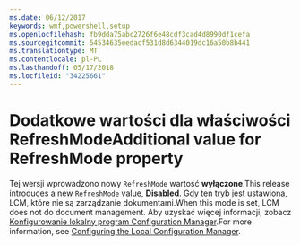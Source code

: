 ```yaml
---
ms.date: 06/12/2017
keywords: wmf,powershell,setup
ms.openlocfilehash: fb9dda75abc2726f6e48cdf3cad4d8990df1cefa
ms.sourcegitcommit: 54534635eedacf531d8d6344019dc16a50b8b441
ms.translationtype: MT
ms.contentlocale: pl-PL
ms.lasthandoff: 05/17/2018
ms.locfileid: "34225661"
---
```

# <a name="additional-value-for-refreshmode-property"></a><span data-ttu-id="84225-102">Dodatkowe wartości dla właściwości RefreshMode</span><span class="sxs-lookup"><span data-stu-id="84225-102">Additional value for RefreshMode property</span></span>

<span data-ttu-id="84225-103">Tej wersji wprowadzono nowy `RefreshMode` wartość **wyłączone**.</span><span class="sxs-lookup"><span data-stu-id="84225-103">This release introduces a new `RefreshMode` value, **Disabled**.</span></span> <span data-ttu-id="84225-104">Gdy ten tryb jest ustawiona, LCM, które nie są zarządzanie dokumentami.</span><span class="sxs-lookup"><span data-stu-id="84225-104">When this mode is set, LCM does not do document management.</span></span> <span data-ttu-id="84225-105">Aby uzyskać więcej informacji, zobacz [Konfigurowanie lokalny program Configuration Manager](https://msdn.microsoft.com/powershell/dsc/metaconfig).</span><span class="sxs-lookup"><span data-stu-id="84225-105">For more information, see [Configuring the Local Configuration Manager](https://msdn.microsoft.com/powershell/dsc/metaconfig).</span></span>
